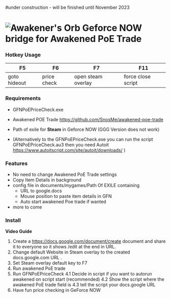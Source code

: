#under construction - will be finished until November 2023


# ![Awakener's Orb](https://web.poecdn.com/image/Art/2DItems/Currency/TransferOrb.png) Geforce NOW **bridge** for Awakened PoE Trade

### Hotkey Usage

| F5 | F6 | F7 | F11 |
|-----|------|--------|----------|
| goto hideout | price check | open steam overlay | force close script |

### Requirements

- GFNPoEPriceCheck.exe

- Awakened POE Trade
  https://github.com/SnosMe/awakened-poe-trade

- Path of exile for **Steam** in Geforce NOW (GGG Version does not work) 

- (Alternatively to the GFNPoEPriceCheck.exe you can run the script GFNPoEPriceCheck.au3 then you need Autoit https://www.autoitscript.com/site/autoit/downloads/ ) 


### Features

- No need to change Awakened PoE Trade settings
- Copy Item Details in background
- config file in documents/mygames/Path Of EXILE containing
  - URL to google.docs
  - Mouse position to paste item details in GFN
  - Auto start awakened Poe trade if wanted
- more to come

### Install
**Video Guide**

1. Create a https://docs.google.com/document/create document and share it to everyone so it shows /edit at the end in URL.
2. Change default Website in Steam overlay to the created docs.google.com URL .
3. Set Steam overlay default key to F7
4. Run awakened PoE trade
5. Run GFNPoEPriceCheck
4.1 Decide in script if you want to autorun awakened on script start (recommended)
4.2 Show the script where the awakened PoE trade field is
4.3 tell the script your docs.google URL
6. Have fun price checking in GeForce NOW
